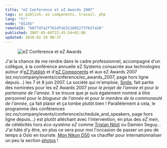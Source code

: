 ```yaml
---
title: "eZ Conference et eZ Awards 2007"
tags: ez publish, ez components, travail, php
lang: "fr"
node: "65245"
remoteId: "b8774fa2f761dfab311601273fb2fa28"
published: 2007-05-09T22:45:54+02:00
updated: 2016-02-10 08:37
---
```

 
<figure class="object-center"><img loading="lazy" src="/images/ez-conference-et-ez-awards.png" alt="eZ Conference et eZ Awards"></figure>

J'ai la chance de me rendre dans le cadre professionnel, accompagné d'un
collègue, à la conférence annuelle eZ
Systems consacrée aux technologies
autour d'[eZ Publish](/tag/ez-publish) et d'[eZ Components](/tag/ez-components)
et aux eZ Awards 2007 (ez.no/company/events/conference/ez_awards_2007, page hors
ligne depuis…)
les 7 et 8 juin 2007. La société qui m'emploie, [Smile](http://www.smile.fr/),
fait partie des nominées pour les eZ Awards
2007 pour *le projet de
l'année* et pour *le partenaire de l'année*. Il se trouve que je suis également
nominé à titre personnel pour *le blogueur de l'année* et pour *le membre de la
communauté de l'année*, ça fait plaisir et ça tombe plutôt bien&nbsp;! Parallèlement
à cela, le programme des
conférences (ez.no/company/events/conference/schedule_and_speakers, page hors
ligne depuis…) est
plutôt alléchant avec l'intervention, en plus des *eZ men*, de célébrités hors
*éco-système eZ* comme [Tristan Nitot](http://standblog.org/blog/) ou Damien
Seguy… J'ai hâte d'y être, en plus ce sera pour moi l'occasion de passer un
peu de temps à Oslo en touriste. [Mon Nikon D50](/post/nikon-d50-noir) va
chauffer pour internationnaliser un peu la section
[photos](http://photos.pwet.fr) !
